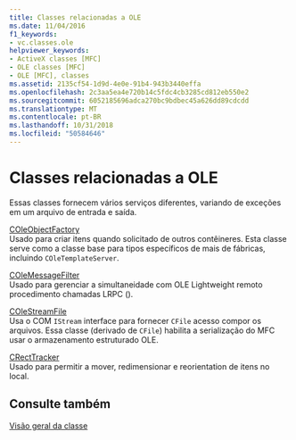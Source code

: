 ```yaml
---
title: Classes relacionadas a OLE
ms.date: 11/04/2016
f1_keywords:
- vc.classes.ole
helpviewer_keywords:
- ActiveX classes [MFC]
- OLE classes [MFC]
- OLE [MFC], classes
ms.assetid: 2135cf54-1d9d-4e0e-91b4-943b3440effa
ms.openlocfilehash: 2c3aa5ea4e720b14c5fdc4cb3285cd812eb550e2
ms.sourcegitcommit: 6052185696adca270bc9bdbec45a626dd89cdcdd
ms.translationtype: MT
ms.contentlocale: pt-BR
ms.lasthandoff: 10/31/2018
ms.locfileid: "50584646"
---
```

# <a name="ole-related-classes"></a>Classes relacionadas a OLE

Essas classes fornecem vários serviços diferentes, variando de exceções em um arquivo de entrada e saída.

[COleObjectFactory](../mfc/reference/coleobjectfactory-class.md)<br/>
Usado para criar itens quando solicitado de outros contêineres. Esta classe serve como a classe base para tipos específicos de mais de fábricas, incluindo `COleTemplateServer`.

[COleMessageFilter](../mfc/reference/colemessagefilter-class.md)<br/>
Usado para gerenciar a simultaneidade com OLE Lightweight remoto procedimento chamadas LRPC ().

[COleStreamFile](../mfc/reference/colestreamfile-class.md)<br/>
Usa o COM `IStream` interface para fornecer `CFile` acesso compor os arquivos. Essa classe (derivado de `CFile`) habilita a serialização do MFC usar o armazenamento estruturado OLE.

[CRectTracker](../mfc/reference/crecttracker-class.md)<br/>
Usado para permitir a mover, redimensionar e reorientation de itens no local.

## <a name="see-also"></a>Consulte também

[Visão geral da classe](../mfc/class-library-overview.md)

